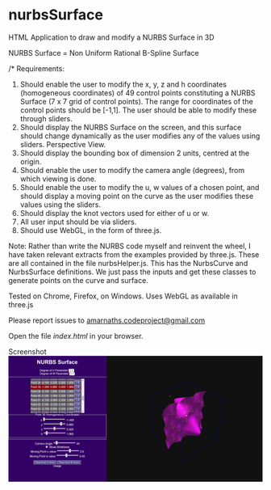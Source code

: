 # nurbsSurface
HTML Application to draw and modify a NURBS Surface in 3D

NURBS Surface = Non Uniform Rational B-Spline Surface

/* Requirements:
   1. Should enable the user to modify the x, y, z and h coordinates (homogeneous coordinates) 
       of 49 control points constituting a NURBS Surface (7 x 7 grid of control points).
       The range for coordinates of the control points should be [-1,1]. The user should 
       be able to modify these through sliders.
   2. Should display the NURBS Surface on the screen, and this surface should 
      change dynamically as the user modifies any of the values using sliders. 
      Perspective View. 
   3. Should display the bounding box of dimension 2 units, centred at the origin.
   4. Should enable the user to modify the camera angle (degrees), from which 
      viewing is done.
   5. Should enable the user to modify the u, w values of a chosen point, and should 
      display a moving point on the curve as the user modifies these values 
      using the sliders.
   6. Should display the knot vectors used for either of u or w.
   7. All user input should be via sliders.
   8. Should use WebGL, in the form of three.js. 

Note: Rather than write the NURBS code myself and reinvent the wheel, I have taken 
relevant extracts from the examples provided by three.js. These are all contained 
in the file nurbsHelper.js. This has the NurbsCurve and NurbsSurface definitions.
We just pass the inputs and get these classes to generate points on the curve and 
surface.

Tested on Chrome, Firefox, on Windows.
Uses WebGL as available in three.js

Please report issues to amarnaths.codeproject@gmail.com

Open the file <i>index.html</i> in your browser.

Screenshot
![Screenshot of NurbsSurface](https://github.com/amarnaths0005/nurbsSurface/blob/master/nurbsSurface.png)
